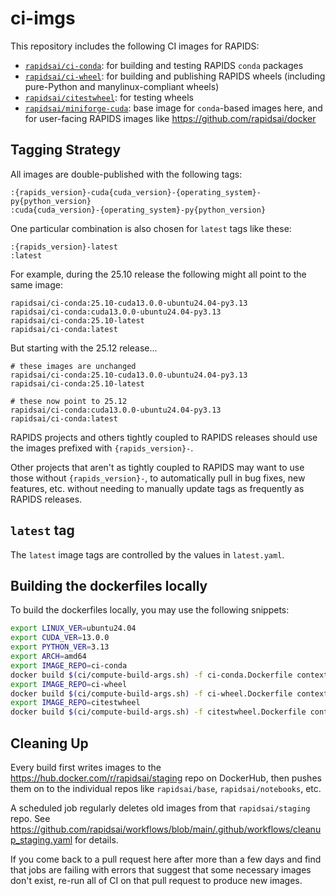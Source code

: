 # ci-imgs

This repository includes the following CI images for RAPIDS:

- [`rapidsai/ci-conda`](https://hub.docker.com/r/rapidsai/ci-conda/tags): for building and testing RAPIDS `conda` packages
- [`rapidsai/ci-wheel`](https://hub.docker.com/r/rapidsai/ci-wheel/tags): for building and publishing RAPIDS wheels (including pure-Python and manylinux-compliant wheels)
- [`rapidsai/citestwheel`](https://hub.docker.com/r/rapidsai/citestwheel/tags): for testing wheels
- [`rapidsai/miniforge-cuda`](https://hub.docker.com/r/rapidsai/citestwheel/tags): base image for `conda`-based images here, and for user-facing RAPIDS images like https://github.com/rapidsai/docker

## Tagging Strategy

All images are double-published with the following tags:

```text
:{rapids_version}-cuda{cuda_version}-{operating_system}-py{python_version}
:cuda{cuda_version}-{operating_system}-py{python_version}
```

One particular combination is also chosen for `latest` tags like these:

```text
:{rapids_version}-latest
:latest
```

For example, during the 25.10 release the following might all point to the same image:

```text
rapidsai/ci-conda:25.10-cuda13.0.0-ubuntu24.04-py3.13
rapidsai/ci-conda:cuda13.0.0-ubuntu24.04-py3.13
rapidsai/ci-conda:25.10-latest
rapidsai/ci-conda:latest
```

But starting with the 25.12 release...

```text
# these images are unchanged
rapidsai/ci-conda:25.10-cuda13.0.0-ubuntu24.04-py3.13
rapidsai/ci-conda:25.10-latest

# these now point to 25.12
rapidsai/ci-conda:cuda13.0.0-ubuntu24.04-py3.13
rapidsai/ci-conda:latest
```

RAPIDS projects and others tightly coupled to RAPIDS releases should use the images prefixed with `{rapids_version}-`.

Other projects that aren't as tightly coupled to RAPIDS may want to use those without `{rapids_version}-`, to automatically
pull in bug fixes, new features, etc. without needing to manually update tags as frequently as RAPIDS releases.

## `latest` tag

The `latest` image tags are controlled by the values in `latest.yaml`.

## Building the dockerfiles locally

To build the dockerfiles locally, you may use the following snippets:

```sh
export LINUX_VER=ubuntu24.04
export CUDA_VER=13.0.0
export PYTHON_VER=3.13
export ARCH=amd64
export IMAGE_REPO=ci-conda
docker build $(ci/compute-build-args.sh) -f ci-conda.Dockerfile context/
export IMAGE_REPO=ci-wheel
docker build $(ci/compute-build-args.sh) -f ci-wheel.Dockerfile context/
export IMAGE_REPO=citestwheel
docker build $(ci/compute-build-args.sh) -f citestwheel.Dockerfile context/
```

## Cleaning Up

Every build first writes images to the https://hub.docker.com/r/rapidsai/staging repo on DockerHub,
then pushes them on to the individual repos like `rapidsai/base`, `rapidsai/notebooks`, etc.

A scheduled job regularly deletes old images from that `rapidsai/staging` repo.
See https://github.com/rapidsai/workflows/blob/main/.github/workflows/cleanup_staging.yaml for details.

If you come back to a pull request here after more than a few days and find that jobs are failing with errors
that suggest that some necessary images don't exist, re-run all of CI on that pull request to produce new images.
